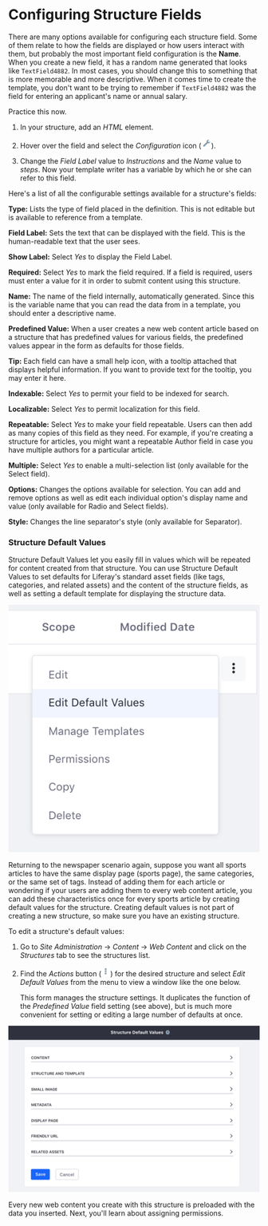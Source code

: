 # Configuring Structure Fields [](id=configuring-structure-fields)

There are many options available for configuring each structure field. Some of
them relate to how the fields are displayed or how users interact with them, but
probably the most important field configuration is the **Name**. When you create
a new field, it has a random name generated that looks like `TextField4882`. In
most cases, you should change this to something that is more memorable and more
descriptive. When it comes time to create the template, you don't want to be
trying to remember if `TextField4882` was the field for entering an applicant's
name or annual salary.

Practice this now.

1.  In your structure, add an *HTML* element.

2.  Hover over the field and select the *Configuration* icon 
    (![Configuration](../../../../../images/icon-wrench.png)).

3.  Change the *Field Label* value to *Instructions* and the *Name* value to
    *steps*. Now your template writer has a variable by which he or she can
    refer to this field.

Here's a list of all the configurable settings available for a structure's
fields:

**Type:** Lists the type of field placed in the definition. This is not editable
but is available to reference from a template.

**Field Label:** Sets the text that can be displayed with the field. This is the
human-readable text that the user sees.

**Show Label:** Select *Yes* to display the Field Label.

**Required:** Select *Yes* to mark the field required. If a field is required,
users must enter a value for it in order to submit content using this structure.

**Name:** The name of the field internally, automatically generated. Since this
is the variable name that you can read the data from in a template, you should
enter a descriptive name.

**Predefined Value:** When a user creates a new web content article based on a
structure that has predefined values for various fields, the predefined values
appear in the form as defaults for those fields.

**Tip:** Each field can have a small help icon, with a tooltip attached that
displays helpful information. If you want to provide text for the tooltip, you
may enter it here.

**Indexable:** Select *Yes* to permit your field to be indexed for search.

**Localizable:** Select *Yes* to permit localization for this field.

**Repeatable:** Select *Yes* to make your field repeatable. Users can then add
as many copies of this field as they need. For example, if you're creating
a structure for articles, you might want a repeatable Author field in case you
have multiple authors for a particular article.

**Multiple:** Select *Yes* to enable a multi-selection list (only available for
the Select field).

**Options:** Changes the options available for selection. You can add and remove
options as well as edit each individual option's display name and value (only
available for Radio and Select fields).

**Style:** Changes the line separator's style (only available for Separator).

### Structure Default Values [](id=structure-default-values)

Structure Default Values let you easily fill in values which will be repeated 
for content created from that structure. You can use Structure Default Values 
to set defaults for Liferay's standard asset fields (like tags, categories, and 
related assets) and the content of the structure fields, as well as setting a 
default template for displaying the structure data.

![Figure 1: You can edit default values via the *Actions* button of the Manage Structures interface.](../../../../../images/structure-actions.png)

Returning to the newspaper scenario again, suppose you want all sports articles
to have the same display page (sports page), the same categories, or the same
set of tags. Instead of adding them for each article or wondering if your users
are adding them to every web content article, you can add these characteristics
once for every sports article by creating default values for the structure.
Creating default values is not part of creating a new structure, so make sure
you have an existing structure.

To edit a structure's default values:

1.  Go to *Site Administration* &rarr; *Content* &rarr; *Web Content* and click
    on the *Structures* tab to see the structures list.

2.  Find the *Actions* button (![Actions](../../../../../images/icon-actions.png)) 
    for the desired structure and select *Edit Default Values* from the menu to 
    view a window like the one below.

    This form manages the structure settings. It duplicates the function of the
    *Predefined Value* field setting (see above), but is much more convenient
    for setting or editing a large number of defaults at once.

![Figure 2: You can define values for your structure fields and the standard asset metadata fields.](../../../../../images/structure-default-values.png)


Every new web content you create with this structure is preloaded with the
data you inserted. Next, you'll learn about assigning permissions.
